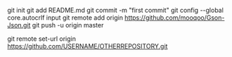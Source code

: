 

git init
git add README.md
git commit -m "first commit"
git config --global core.autocrlf input
git remote add origin https://github.com/mooqoo/Gson-Json.git
git push -u origin master


git remote set-url origin https://github.com/USERNAME/OTHERREPOSITORY.git